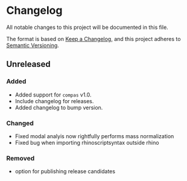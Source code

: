 # Changelog

All notable changes to this project will be documented in this file.

The format is based on [Keep a Changelog](https://keepachangelog.com/en/1.0.0/),
and this project adheres to [Semantic Versioning](https://semver.org/spec/v2.0.0.html).

## Unreleased

### Added

* Added support for `compas` v1.0.
* Include changelog for releases.
* Added changelog to bump version.

### Changed

* Fixed modal analyis now rightfully performs mass normalization
* Fixed bug when importing rhinoscriptsyntax outside rhino

### Removed

* option for publishing release candidates
